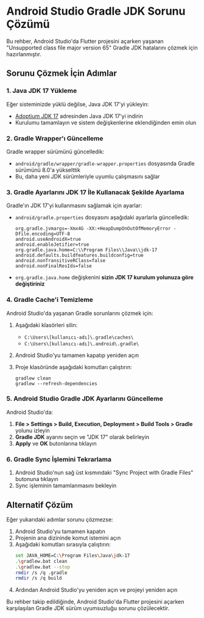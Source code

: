 # Android Studio Gradle JDK Sorunu Çözümü

Bu rehber, Android Studio'da Flutter projesini açarken yaşanan "Unsupported class file major version 65" Gradle JDK hatalarını çözmek için hazırlanmıştır.

## Sorunu Çözmek İçin Adımlar

### 1. Java JDK 17 Yükleme

Eğer sisteminizde yüklü değilse, Java JDK 17'yi yükleyin:
- [Adoptium JDK 17](https://adoptium.net/temurin/releases/?version=17) adresinden Java JDK 17'yi indirin
- Kurulumu tamamlayın ve sistem değişkenlerine eklendiğinden emin olun

### 2. Gradle Wrapper'ı Güncelleme

Gradle wrapper sürümünü güncelledik:
- `android/gradle/wrapper/gradle-wrapper.properties` dosyasında Gradle sürümünü 8.0'a yükselttik
- Bu, daha yeni JDK sürümleriyle uyumlu çalışmasını sağlar

### 3. Gradle Ayarlarını JDK 17 İle Kullanacak Şekilde Ayarlama

Gradle'ın JDK 17'yi kullanmasını sağlamak için ayarlar:
- `android/gradle.properties` dosyasını aşağıdaki ayarlarla güncelledik:
  ```
  org.gradle.jvmargs=-Xmx4G -XX:+HeapDumpOnOutOfMemoryError -Dfile.encoding=UTF-8
  android.useAndroidX=true
  android.enableJetifier=true
  org.gradle.java.home=C:\\Program Files\\Java\\jdk-17
  android.defaults.buildfeatures.buildconfig=true
  android.nonTransitiveRClass=false
  android.nonFinalResIds=false
  ```

- `org.gradle.java.home` değişkenini **sizin JDK 17 kurulum yolunuza göre değiştiriniz**

### 4. Gradle Cache'i Temizleme

Android Studio'da yaşanan Gradle sorunlarını çözmek için:

1. Aşağıdaki klasörleri silin:
   - `C:\Users\[kullanıcı-adı]\.gradle\caches\`
   - `C:\Users\[kullanıcı-adı]\.android\.gradle\`

2. Android Studio'yu tamamen kapatıp yeniden açın

3. Proje klasöründe aşağıdaki komutları çalıştırın:
   ```
   gradlew clean
   gradlew --refresh-dependencies
   ```

### 5. Android Studio Gradle JDK Ayarlarını Güncelleme

Android Studio'da:
1. **File > Settings > Build, Execution, Deployment > Build Tools > Gradle** yolunu izleyin
2. **Gradle JDK** ayarını seçin ve "JDK 17" olarak belirleyin
3. **Apply** ve **OK** butonlarına tıklayın

### 6. Gradle Sync İşlemini Tekrarlama

1. Android Studio'nun sağ üst kısmındaki "Sync Project with Gradle Files" butonuna tıklayın
2. Sync işleminin tamamlanmasını bekleyin

## Alternatif Çözüm

Eğer yukarıdaki adımlar sorunu çözmezse:

1. Android Studio'yu tamamen kapatın
2. Projenin ana dizininde komut istemini açın
3. Aşağıdaki komutları sırasıyla çalıştırın:
   ```bash
   set JAVA_HOME=C:\Program Files\Java\jdk-17
   .\gradlew.bat clean
   .\gradlew.bat --stop
   rmdir /s /q .gradle
   rmdir /s /q build
   ```
4. Ardından Android Studio'yu yeniden açın ve projeyi yeniden açın

Bu rehber takip edildiğinde, Android Studio'da Flutter projesini açarken karşılaşılan Gradle JDK sürüm uyumsuzluğu sorunu çözülecektir.